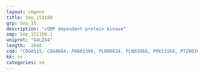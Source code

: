 ```yaml
---
layout: smgene
title: Smp_151100
grp: Smp_15
description: "cGMP dependent protein kinase"
smp: Smp_151100.1
uniprot: "G4LZX4"
length:  2646
cdd: "COG0515, COG0664, PHA03390, PLN00034, PLN02868, PRK13184, PTZ00263, TIGR03903, cd00038, cd05572, cl00047, cl21453, pfam00027, pfam00069, smart00100, smart00220"
kk: ns
categories: sm
---
```

